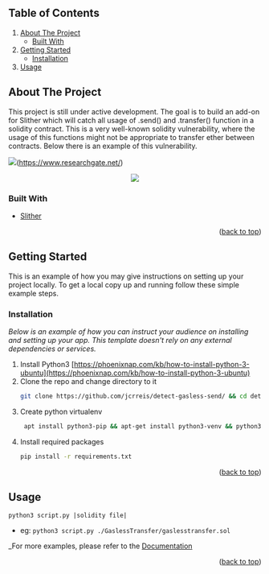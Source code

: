 <!-- TABLE OF CONTENTS -->
## Table of Contents
  <ol>
    <li>
      <a href="#about-the-project">About The Project</a>
      <ul>
        <li><a href="#built-with">Built With</a></li>
      </ul>
    </li>
    <li>
      <a href="#getting-started">Getting Started</a>
      <ul>
        <li><a href="#installation">Installation</a></li>
      </ul>
    </li>
    <li><a href="#usage">Usage</a></li>
  </ol>




<!-- ABOUT THE PROJECT -->
## About The Project

This project is still under active development. The goal is to build an add-on for Slither which will catch all usage of .send() and .transfer() function in a solidity contract. This is a very well-known solidity vulnerability, where the usage of this functions might not be appropriate to transfer ether between contracts. Below there is an example of this vulnerability.

<img src="https://www.researchgate.net/publication/357588999/figure/fig4/AS:1108913911013376@1641397087644/An-Example-of-Gasless-send.png">(https://www.researchgate.net/)

<center><img src="https://www.researchgate.net/publication/357588999/figure/fig4/AS:1108913911013376@1641397087644/An-Example-of-Gasless-send.png"></center>



### Built With

* [Slither](https://github.com/crytic/slither)

<p align="right">(<a href="#top">back to top</a>)</p>



<!-- GETTING STARTED -->
## Getting Started

This is an example of how you may give instructions on setting up your project locally.
To get a local copy up and running follow these simple example steps.

### Installation

_Below is an example of how you can instruct your audience on installing and setting up your app. This template doesn't rely on any external dependencies or services._

1. Install Python3 [https://phoenixnap.com/kb/how-to-install-python-3-ubuntu](https://phoenixnap.com/kb/how-to-install-python-3-ubuntu)
2. Clone the repo and change directory to it
   ```sh
   git clone https://github.com/jcrreis/detect-gasless-send/ && cd detect-gasless-send
   ```
3. Create python virtualenv 
   ```sh
    apt install python3-pip && apt-get install python3-venv && python3 -m venv my_env_project
   ```
4. Install required packages
   ```sh
   pip install -r requirements.txt
   ```

<p align="right">(<a href="#top">back to top</a>)</p>



<!-- USAGE EXAMPLES -->
## Usage

```python3 script.py |solidity file|```
* eg: ```python3 script.py ./GaslessTransfer/gaslesstransfer.sol```

_For more examples, please refer to the [Documentation](https://github.com/jcrreis/detect-gasless-send/)

<p align="right">(<a href="#top">back to top</a>)</p>
